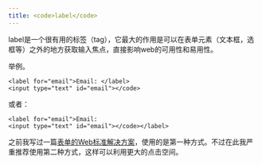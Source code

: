 ```yaml
---
title: <code>label</code>
---
```

label是一个很有用的标签（tag），它最大的作用是可以在表单元素（文本框，选框等）之外的地方获取输入焦点，直接影响web的可用性和易用性。

举例。

    <label for="email">Email: </label>
    <input type="text" id="email"></code>

或者：

    <label for="email">Email:
    <input type="text" id="email"></code></label>

之前我写过一篇[表单的Web标准解决方案][0]，使用的是第一种方式。不过在此我严重推荐使用第二种方式，这样可以利用更大的点击空间。

[0]: /posts/2005-03-23-table-web-standards-solution-1.html
